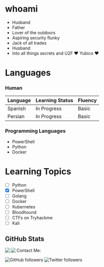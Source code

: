 # whoami

* Husband
* Father
* Lover of the outdoors
* Aspiring security flunky
* Jack of all trades
* Husband
* Into all things secrets and U2F :heart: Yubico :heart:

# Languages
### Human

| Language | Learning Status |  Fluency  |
|----------|-----------------|-----------|
| Spanish  | In Progress     |  Basic    |
| Persian  | In Progress     |  Basic    |
### Programming Languages
* PowerShell
* Python
* Docker

# Learning Topics

- [ ] Python
- [x] PowerShell
- [ ] Golang
- [ ] Docker
- [ ] Kubernetes
- [ ] Bloodhound
- [ ] CTFs on Tryhackme
- [ ] Kali

## GitHub Stats

<img align="left" src="https://github-readme-stats.vercel.app/api?username=adam0306&show_icons=true&count_private=true">
<img align="left" src="https://github-readme-stats.vercel.app/api/top-langs/?username=adam0306&hide=css,java">

Contact Me:

![GitHub followers](https://img.shields.io/github/followers/adam0306?label=adam0306&style=social)
![Twitter followers](https://img.shields.io/twitter/follow/adam0306?style=social)
